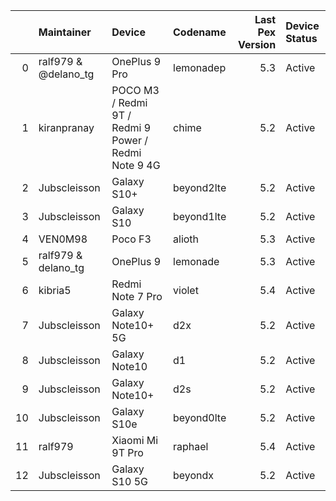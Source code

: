 |    | Maintainer           | Device                                               | Codename   |   Last Pex Version | Device Status   |
|---:|:---------------------|:-----------------------------------------------------|:-----------|-------------------:|:----------------|
|  0 | ralf979 & @delano_tg | OnePlus 9 Pro                                        | lemonadep  |                5.3 | Active          |
|  1 | kiranpranay          | POCO M3 / Redmi 9T / Redmi 9 Power / Redmi Note 9 4G | chime      |                5.2 | Active          |
|  2 | Jubscleisson         | Galaxy S10+                                          | beyond2lte |                5.2 | Active          |
|  3 | Jubscleisson         | Galaxy S10                                           | beyond1lte |                5.2 | Active          |
|  4 | VEN0M98              | Poco F3                                              | alioth     |                5.3 | Active          |
|  5 | ralf979 & delano_tg  | OnePlus 9                                            | lemonade   |                5.3 | Active          |
|  6 | kibria5              | Redmi Note 7 Pro                                     | violet     |                5.4 | Active          |
|  7 | Jubscleisson         | Galaxy Note10+ 5G                                    | d2x        |                5.2 | Active          |
|  8 | Jubscleisson         | Galaxy Note10                                        | d1         |                5.2 | Active          |
|  9 | Jubscleisson         | Galaxy Note10+                                       | d2s        |                5.2 | Active          |
| 10 | Jubscleisson         | Galaxy S10e                                          | beyond0lte |                5.2 | Active          |
| 11 | ralf979              | Xiaomi Mi 9T Pro                                     | raphael    |                5.4 | Active          |
| 12 | Jubscleisson         | Galaxy S10 5G                                        | beyondx    |                5.2 | Active          |